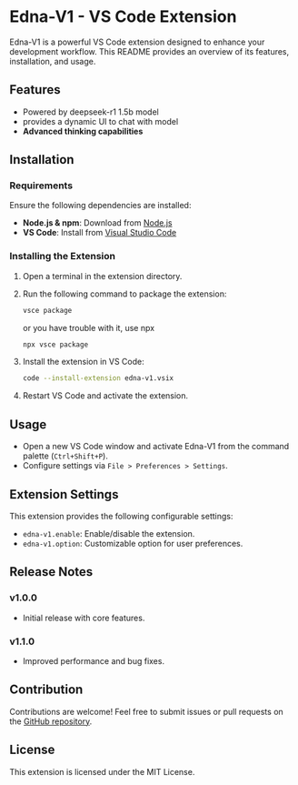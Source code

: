 # Edna-V1 - VS Code Extension

Edna-V1 is a powerful VS Code extension designed to enhance your development workflow. This README provides an overview of its features, installation, and usage.

## Features

- Powered by deepseek-r1 1.5b model
- provides a dynamic UI to chat with model
- **Advanced thinking capabilities**

## Installation

### Requirements

Ensure the following dependencies are installed:

- **Node.js & npm**: Download from [Node.js](https://nodejs.org/)
- **VS Code**: Install from [Visual Studio Code](https://code.visualstudio.com/)

### Installing the Extension

1. Open a terminal in the extension directory.
2. Run the following command to package the extension:
   ```sh
   vsce package
   ```
   or you have trouble with it, use npx
   ```sh
   npx vsce package
   ```
   
4. Install the extension in VS Code:
   ```sh
   code --install-extension edna-v1.vsix
   ```
5. Restart VS Code and activate the extension.

## Usage

- Open a new VS Code window and activate Edna-V1 from the command palette (`Ctrl+Shift+P`).
- Configure settings via `File > Preferences > Settings`.

## Extension Settings

This extension provides the following configurable settings:

- `edna-v1.enable`: Enable/disable the extension.
- `edna-v1.option`: Customizable option for user preferences.

## Release Notes

### v1.0.0

- Initial release with core features.

### v1.1.0

- Improved performance and bug fixes.

## Contribution

Contributions are welcome! Feel free to submit issues or pull requests on the [GitHub repository](https://github.com/your-repo).

## License

This extension is licensed under the MIT License.

